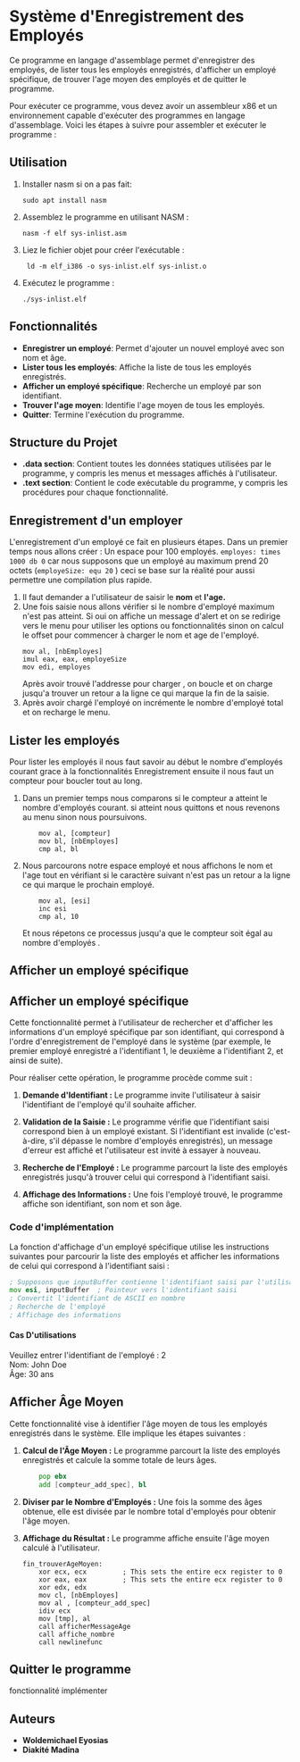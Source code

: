 # Système d'Enregistrement des Employés
Ce programme en langage d'assemblage permet d'enregistrer des employés, de lister tous les employés enregistrés, d'afficher un employé spécifique, de trouver l'age moyen des employés et de quitter le programme.

Pour exécuter ce programme, vous devez avoir un assembleur x86 et un environnement capable d'exécuter des programmes en langage d'assemblage. Voici les étapes à suivre pour assembler et exécuter le programme :

## Utilisation
1. Installer nasm si on a pas fait:
    ```
    sudo apt install nasm
    ```
2. Assemblez le programme en utilisant NASM :
    ```
    nasm -f elf sys-inlist.asm
    ```
3. Liez le fichier objet pour créer l'exécutable :
    ```
     ld -m elf_i386 -o sys-inlist.elf sys-inlist.o
    ```
4. Exécutez le programme :
    ```
    ./sys-inlist.elf 
    ```

## Fonctionnalités

- **Enregistrer un employé**: Permet d'ajouter un nouvel employé avec son nom et âge.
- **Lister tous les employés**: Affiche la liste de tous les employés enregistrés.
- **Afficher un employé spécifique**: Recherche un employé par son identifiant.
- **Trouver l'age moyen**: Identifie l'age moyen de tous les employés.
- **Quitter**: Termine l'exécution du programme.



## Structure du Projet

- **.data section**: Contient toutes les données statiques utilisées par le programme, y compris les menus et messages affichés à l'utilisateur.
- **.text section**: Contient le code exécutable du programme, y compris les procédures pour chaque fonctionnalité.


## Enregistrement d'un employer

L'enregistrement d'un employé ce fait en plusieurs étapes.
Dans un premier temps nous allons créer : 
Un espace pour 100 employés. 
``employes: times 1000 db 0`` car nous supposons que un employé au maximum prend 20 octets (``employeSize: equ 20``  ) ceci se base sur la réalité pour aussi permettre une compilation plus rapide.


1. Il faut demander a l'utilisateur de saisir le **nom** et **l'age.**
2. Une fois saisie nous allons vérifier si le nombre d'employé maximum n'est pas atteint. Si oui on affiche un message d'alert et on se  redirige vers le menu pour utiliser les  options ou fonctionnalités sinon on calcul le offset pour commencer à charger le nom et age de l'employé.
    ```
    mov al, [nbEmployes]
    imul eax, eax, employeSize
    mov edi, employes
    ```
    Après avoir trouvé l'addresse pour charger , on boucle et on charge jusqu'a trouver un retour a la ligne ce qui marque la fin de la saisie.
3. Après avoir chargé l'employé on incrémente le nombre d'employé total et on recharge le menu.

## Lister les employés
Pour lister les employés il nous faut savoir au début le nombre d'employés courant grace à la fonctionnalités Enregistrement ensuite il nous faut un compteur pour boucler tout au long.
1. Dans un premier temps nous comparons si le compteur a atteint le nombre d'employés courant. si atteint nous quittons et nous revenons au menu sinon nous poursuivons.
    ```
        mov al, [compteur]
        mov bl, [nbEmployes]
        cmp al, bl
    ```
2. Nous parcourons notre espace employé et nous affichons le nom et l'age tout en vérifiant si le caractère suivant n'est pas un retour a la ligne ce qui marque le prochain employé.
    ```
        mov al, [esi]
        inc esi
        cmp al, 10 
    ```
    Et nous répetons ce processus jusqu'a que le compteur soit égal au nombre d'employés .

## Afficher un employé spécifique

## Afficher un employé spécifique

Cette fonctionnalité permet à l'utilisateur de rechercher et d'afficher les informations d'un employé spécifique par son identifiant, qui correspond à l'ordre d'enregistrement de l'employé dans le système (par exemple, le premier employé enregistré a l'identifiant 1, le deuxième a l'identifiant 2, et ainsi de suite).

Pour réaliser cette opération, le programme procède comme suit :

1. **Demande d'Identifiant :** Le programme invite l'utilisateur à saisir l'identifiant de l'employé qu'il souhaite afficher.
   
2. **Validation de la Saisie :** Le programme vérifie que l'identifiant saisi correspond bien à un employé existant. Si l'identifiant est invalide (c'est-à-dire, s'il dépasse le nombre d'employés enregistrés), un message d'erreur est affiché et l'utilisateur est invité à essayer à nouveau.

3. **Recherche de l'Employé :** Le programme parcourt la liste des employés enregistrés jusqu'à trouver celui qui correspond à l'identifiant saisi.

4. **Affichage des Informations :** Une fois l'employé trouvé, le programme affiche son identifiant, son nom et son âge.

### Code d'implémentation

La fonction d'affichage d'un employé spécifique utilise les instructions suivantes pour parcourir la liste des employés et afficher les informations de celui qui correspond à l'identifiant saisi :

```asm
; Supposons que inputBuffer contienne l'identifiant saisi par l'utilisateur
mov esi, inputBuffer  ; Pointeur vers l'identifiant saisi
; Convertit l'identifiant de ASCII en nombre
; Recherche de l'employé
; Affichage des informations
``````
#### Cas D'utilisations
Veuillez entrer 
l'identifiant de l'employé : 2  
Nom: John Doe  
Âge: 30 ans


## Afficher Âge Moyen

Cette fonctionnalité vise à identifier l'âge moyen de tous les employés enregistrés dans le système. Elle implique les étapes suivantes :

1. **Calcul de l'Âge Moyen :** Le programme parcourt la liste des employés enregistrés et calcule la somme totale de leurs âges.
    ```asm
        pop ebx
        add [compteur_add_spec], bl
    ```

2. **Diviser par le Nombre d'Employés :** Une fois la somme des âges obtenue, elle est divisée par le nombre total d'employés pour obtenir l'âge moyen.

3. **Affichage du Résultat :** Le programme affiche ensuite l'âge moyen calculé à l'utilisateur.

    ```assembly
    fin_trouverAgeMoyen:
        xor ecx, ecx         ; This sets the entire ecx register to 0
        xor eax, eax         ; This sets the entire ecx register to 0
        xor edx, edx 
        mov cl, [nbEmployes]
        mov al , [compteur_add_spec]
        idiv ecx
        mov [tmp], al
        call afficherMessageAge
        call affiche_nombre
        call newlinefunc
    ```

## Quitter le programme
fonctionnalité  implémenter
## Auteurs

- **Woldemichael Eyosias**
- **Diakité Madina**


